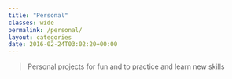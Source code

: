 ```yaml
---
title: "Personal"
classes: wide
permalink: /personal/
layout: categories
date: 2016-02-24T03:02:20+00:00
---
```


> Personal projects for fun and to practice and learn new skills 
